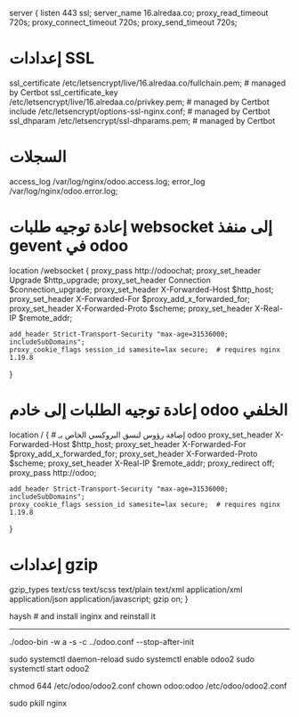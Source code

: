 server {
  listen 443 ssl;
  server_name 16.alredaa.co;
  proxy_read_timeout 720s;
  proxy_connect_timeout 720s;
  proxy_send_timeout 720s;

  # إعدادات SSL
  ssl_certificate /etc/letsencrypt/live/16.alredaa.co/fullchain.pem; # managed by Certbot
  ssl_certificate_key /etc/letsencrypt/live/16.alredaa.co/privkey.pem; # managed by Certbot
  include /etc/letsencrypt/options-ssl-nginx.conf; # managed by Certbot
  ssl_dhparam /etc/letsencrypt/ssl-dhparams.pem; # managed by Certbot

  # السجلات
  access_log /var/log/nginx/odoo.access.log;
  error_log /var/log/nginx/odoo.error.log;

  # إعادة توجيه طلبات websocket إلى منفذ gevent في odoo
  location /websocket {
    proxy_pass http://odoochat;
    proxy_set_header Upgrade $http_upgrade;
    proxy_set_header Connection $connection_upgrade;
    proxy_set_header X-Forwarded-Host $http_host;
    proxy_set_header X-Forwarded-For $proxy_add_x_forwarded_for;
    proxy_set_header X-Forwarded-Proto $scheme;
    proxy_set_header X-Real-IP $remote_addr;

    add_header Strict-Transport-Security "max-age=31536000; includeSubDomains";
    proxy_cookie_flags session_id samesite=lax secure;  # requires nginx 1.19.8
  }

  # إعادة توجيه الطلبات إلى خادم odoo الخلفي
  location / {
    # إضافة رؤوس لنسق البروكسي الخاص بـ odoo
    proxy_set_header X-Forwarded-Host $http_host;
    proxy_set_header X-Forwarded-For $proxy_add_x_forwarded_for;
    proxy_set_header X-Forwarded-Proto $scheme;
    proxy_set_header X-Real-IP $remote_addr;
    proxy_redirect off;
    proxy_pass http://odoo;

    add_header Strict-Transport-Security "max-age=31536000; includeSubDomains";
    proxy_cookie_flags session_id samesite=lax secure;  # requires nginx 1.19.8
  }

  # إعدادات gzip
  gzip_types text/css text/scss text/plain text/xml application/xml application/json application/javascript;
  gzip on;
}

haysh # and install inginx and reinstall it





-----------------------
./odoo-bin -w a -s -c ../odoo.conf --stop-after-init

sudo systemctl daemon-reload
sudo systemctl enable odoo2
sudo systemctl start odoo2


chmod 644 /etc/odoo/odoo2.conf
chown odoo:odoo /etc/odoo/odoo2.conf




sudo pkill nginx






